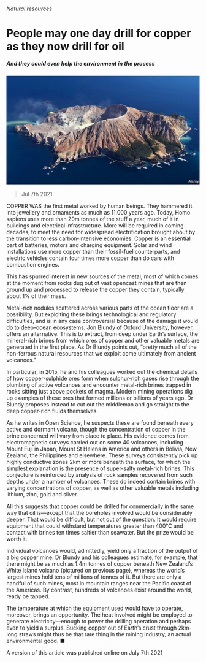 ###### Natural resources

# People may one day drill for copper as they now drill for oil 

##### And they could even help the environment in the process 

![image](images/20210710_STP004.jpg) 

> Jul 7th 2021 

COPPER WAS the first metal worked by human beings. They hammered it into jewellery and ornaments as much as 11,000 years ago. Today, Homo sapiens uses more than 20m tonnes of the stuff a year, much of it in buildings and electrical infrastructure. More will be required in coming decades, to meet the need for widespread electrification brought about by the transition to less carbon-intensive economies. Copper is an essential part of batteries, motors and charging equipment. Solar and wind installations use more copper than their fossil-fuel counterparts, and electric vehicles contain four times more copper than do cars with combustion engines.

This has spurred interest in new sources of the metal, most of which comes at the moment from rocks dug out of vast opencast mines that are then ground up and processed to release the copper they contain, typically about 1% of their mass.


Metal-rich nodules scattered across various parts of the ocean floor are a possibility. But exploiting these brings technological and regulatory difficulties, and is in any case controversial because of the damage it would do to deep-ocean ecosystems. Jon Blundy of Oxford University, however, offers an alternative. This is to extract, from deep under Earth’s surface, the mineral-rich brines from which ores of copper and other valuable metals are generated in the first place. As Dr Blundy points out, “pretty much all of the non-ferrous natural resources that we exploit come ultimately from ancient volcanoes.”

In particular, in 2015, he and his colleagues worked out the chemical details of how copper-sulphide ores form when sulphur-rich gases rise through the plumbing of active volcanoes and encounter metal-rich brines trapped in rocks sitting just above pockets of magma. Modern mining operations dig up examples of these ores that formed millions or billions of years ago. Dr Blundy proposes instead to cut out the middleman and go straight to the deep copper-rich fluids themselves.

As he writes in Open Science, he suspects these are found beneath every active and dormant volcano, though the concentration of copper in the brine concerned will vary from place to place. His evidence comes from electromagnetic surveys carried out on some 40 volcanoes, including Mount Fuji in Japan, Mount St Helens in America and others in Bolivia, New Zealand, the Philippines and elsewhere. These surveys consistently pick up highly conductive zones 2km or more beneath the surface, for which the simplest explanation is the presence of super-salty metal-rich brines. This conjecture is reinforced by analysis of rock samples recovered from such depths under a number of volcanoes. These do indeed contain brines with varying concentrations of copper, as well as other valuable metals including lithium, zinc, gold and silver.

All this suggests that copper could be drilled for commercially in the same way that oil is—except that the boreholes involved would be considerably deeper. That would be difficult, but not out of the question. It would require equipment that could withstand temperatures greater than 400°C and contact with brines ten times saltier than seawater. But the prize would be worth it.

Individual volcanoes would, admittedly, yield only a fraction of the output of a big copper mine. Dr Blundy and his colleagues estimate, for example, that there might be as much as 1.4m tonnes of copper beneath New Zealand’s White Island volcano (pictured on previous page), whereas the world’s largest mines hold tens of millions of tonnes of it. But there are only a handful of such mines, most in mountain ranges near the Pacific coast of the Americas. By contrast, hundreds of volcanoes exist around the world, ready be tapped.

The temperature at which the equipment used would have to operate, moreover, brings an opportunity. The heat involved might be employed to generate electricity—enough to power the drilling operation and perhaps even to yield a surplus. Sucking copper out of Earth’s crust through 2km-long straws might thus be that rare thing in the mining industry, an actual environmental good. ■

A version of this article was published online on July 7th 2021

